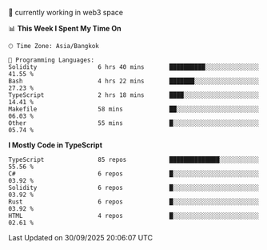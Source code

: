 🔭 currently working in web3 space

<!--START_SECTION:waka-->
📊 **This Week I Spent My Time On** 

```text
🕑︎ Time Zone: Asia/Bangkok

💬 Programming Languages: 
Solidity                 6 hrs 40 mins       ██████████░░░░░░░░░░░░░░░   41.55 % 
Bash                     4 hrs 22 mins       ███████░░░░░░░░░░░░░░░░░░   27.23 % 
TypeScript               2 hrs 18 mins       ████░░░░░░░░░░░░░░░░░░░░░   14.41 % 
Makefile                 58 mins             ██░░░░░░░░░░░░░░░░░░░░░░░   06.03 % 
Other                    55 mins             █░░░░░░░░░░░░░░░░░░░░░░░░   05.74 % 
```

**I Mostly Code in TypeScript** 

```text
TypeScript               85 repos            ██████████████░░░░░░░░░░░   55.56 % 
C#                       6 repos             █░░░░░░░░░░░░░░░░░░░░░░░░   03.92 % 
Solidity                 6 repos             █░░░░░░░░░░░░░░░░░░░░░░░░   03.92 % 
Rust                     6 repos             █░░░░░░░░░░░░░░░░░░░░░░░░   03.92 % 
HTML                     4 repos             █░░░░░░░░░░░░░░░░░░░░░░░░   02.61 % 
```




 Last Updated on 30/09/2025 20:06:07 UTC
<!--END_SECTION:waka-->

